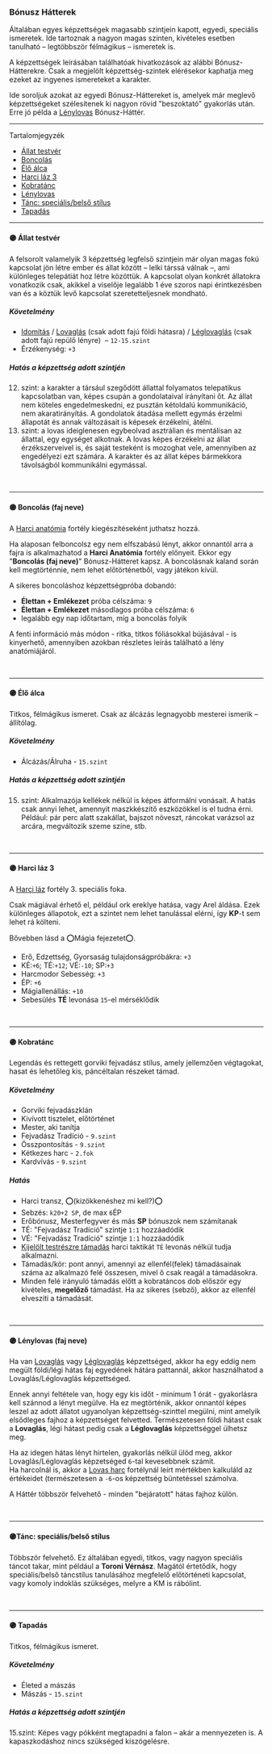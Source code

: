 ### Bónusz Hátterek

<!-- tag: bonusz__hatter -->

Általában egyes képzettségek magasabb szintjein kapott, egyedi, speciális ismeretek.
Ide tartoznak a nagyon magas szinten, kivételes esetben tanulható – legtöbbször félmágikus – ismeretek is.

A képzettségek leírásában találhatóak hivatkozások az alábbi Bónusz-Hátterekre. Csak a megjelölt képzettség-szintek elérésekor kaphatja meg ezeket az ingyenes ismereteket a karakter.

Ide soroljuk azokat az egyedi Bónusz-Háttereket is, amelyek már meglevő képzettségeket szélesítenek ki nagyon rövid "beszoktató" gyakorlás után. Erre jó példa a [Lénylovas](#-l%C3%A9nylovas-faj-neve) Bónusz-Háttér.

---
Tartalomjegyzék
- [Állat testvér](#-%C3%A1llat-testv%C3%A9r)
- [Boncolás](#-boncol%C3%A1s-faj-neve)
- [Élő álca](#-%C3%A9l%C5%91-%C3%A1lca)
- [Harci láz 3](#-harci-l%C3%A1z-3)
- [Kobratánc](#-kobrat%C3%A1nc)
- [Lénylovas](#-l%C3%A9nylovas-faj-neve)
- [Tánc: speciális/belső stílus](#t%C3%A1nc-speci%C3%A1lisbels%C5%91-st%C3%ADlus)
- [Tapadás](#-tapad%C3%A1s)

---
#### 🟣 Állat testvér

A felsorolt valamelyik 3 képzettség legfelső szintjein már olyan magas fokú kapcsolat jön létre ember és állat között – lelki társsá válnak –, ami különleges telepátiát hoz létre közöttük. A kapcsolat olyan konkrét állatokra vonatkozik csak, akikkel a viselője legalább 1 éve szoros napi érintkezésben van és a köztük levő kapcsolat szeretetteljesnek mondható.

##### Követelmény

- [Idomítás](kepzettsegek/idomitas.md) / [Lovaglás](kepzettsegek/lovaglas.md) (csak adott fajú földi hátasra) / [Léglovaglás](kepzettsegek/leglovaglas.md) (csak adott fajú repülő lényre) &nbsp;–&nbsp;`12-15.szint`<br />
- Érzékenység: `+3`

##### Hatás a képzettség adott szintjén
12. szint: a karakter a társául szegődött állattal folyamatos telepatikus kapcsolatban van, képes csupán a gondolataival irányítani őt. Az állat nem köteles engedelmeskedni, ez pusztán kétoldalú kommunikáció, nem akaratirányítás. A gondolatok átadása mellett egymás érzelmi állapotát és annak változásait is képesek érzékelni, átélni.
15. szint: a lovas ideiglenesen egybeolvad asztrálian és mentálisan az állattal, egy egységet alkotnak. A lovas képes érzékelni az állat érzékszerveivel is, és saját testeként is mozoghat vele, amennyiben az engedélyezi ezt számára. A karakter és az állat képes bármekkora távolságból kommunikálni egymással.

<br />

---
#### 🟣 Boncolás (faj neve)

A [Harci anatómia](fortelyok.harci/harci_anatomia.md) fortély kiegészítéseként juthatsz hozzá.

Ha alaposan felboncolsz egy nem elfszabású lényt, akkor onnantól arra a fajra is alkalmazhatod a **Harci Anatómia** fortély előnyeit. Ekkor egy "**Boncolás (faj neve)**" Bónusz-Hátteret kapsz. A boncolásnak kaland során kell megtörténnie, nem lehet előtörténetből, vagy játékon kívül.

A sikeres boncoláshoz képzettségpróba dobandó:
- **Élettan + Emlékezet** próba célszáma: `9`
- **Élettan + Emlékezet** másodlagos próba célszáma: `6`
- legalább egy nap időtartam, míg a boncolás folyik

 A fenti információ más módon - ritka, titkos fóliásokkal bújásával - is kinyerhető, amennyiben azokban részletes leírás található a lény anatómiájáról.

<br />

---
#### 🟣 Élő álca

Titkos, félmágikus ismeret. Csak az álcázás legnagyobb mesterei ismerik – állítólag.

##### Követelmény
- Álcázás/Álruha - `15.szint`

##### Hatás a képzettség adott szintjén
15. szint: Alkalmazója kellékek nélkül is képes átformálni vonásait. A hatás csak annyi lehet, amennyit maszkkészítő eszközökkel is el tudna érni. Például: pár perc alatt szakállat, bajszot növeszt, ráncokat varázsol az arcára, megváltozik szeme színe, stb. 



<br />


---
#### 🟣 Harci láz 3

A [Harci láz](fortelyok.harci/harci_laz.md) fortély 3. speciális foka.

Csak mágiával érhető el, például ork ereklye hatása, vagy Arel áldása. Ezek különleges állapotok, ezt a szintet nem lehet tanulással elérni, így **KP**-t sem lehet rá költeni.

Bővebben lásd a ⭕Mágia fejezetet⭕.

- Erő, Edzettség, Gyorsaság tulajdonságpróbákra:&nbsp;`+3`<br />
- KÉ:`+6`; TÉ:`+12`; VÉ:`-10`; SP:`+3`
- Harcmodor Sebesség: `+3`
- ÉP: `+6`
- Mágiallenállás: `+10`
- Sebesülés **TÉ** levonása `15`-el mérséklődik

<br />

---
#### 🟣 Kobratánc

Legendás és rettegett gorviki fejvadász stílus, amely jellemzően végtagokat, hasat és lehetőleg kis, páncéltalan részeket támad.

##### Követelmény
- Gorviki fejvadászklán
- Kivívott tisztelet, előtörténet
- Mester, aki tanítja
- Fejvadász Tradíció - `9.szint`
- Összpontosítás - `9.szint`
- Kétkezes harc - `2.fok`
- Kardvívás - `9.szint`

##### Hatás
- Harci transz, ⭕(kizökkenéshez mi kell?)⭕
- Sebzés: `k20+2 SP`, de max `6`ÉP
- Erőbónusz, Mesterfegyver és más **SP** bónuszok nem számítanak
- TÉ: "Fejvadász Tradíció" szintje `1:1` hozzáadódik
- VÉ: "Fejvadász Tradíció" szintje `1:1` hozzáadódik
- [Kijelölt testrészre támadás](065_02_harci_taktikak.md#kijel%C3%B6lt-testr%C3%A9szre-t%C3%A1mad%C3%A1s) harci taktikát `TÉ` levonás nélkül tudja alkalmazni.
- Támadás/kör: pont annyi, amennyi az ellenfél(felek) támadásainak száma az alkalmazó felé összesen, mivel ő csak reagál a támadásokra.
- Minden felé irányuló támadás előtt a kobratáncos dob először egy kivételes, **megelőző** támadást. Ha az sikeres (sebző), akkor az ellenfél elveszíti a támadását.

<br />

---
#### 🟣 Lénylovas (faj neve)

Ha van [Lovaglás](kepzettsegek/lovaglas.md) vagy [Léglovaglás](kepzettsegek/leglovaglas.md) képzettséged, akkor ha egy eddig nem megült földi/légi hátas faj egyedének hátára pattannál, akkor használhatod a Lovaglás/Léglovaglás képzettséged.

Ennek annyi feltétele van, hogy egy kis időt - minimum 1 órát - gyakorlásra kell szánnod a lényt megülve. Ha ez megtörténik, akkor onnantól képes leszel az adott állatot ugyanolyan képzettség-szinttel megülni, mint amelyik elsődleges fajhoz a képzettséget felvetted. Természetesen földi hátast csak a **Lovaglás**, légi hátast pedig csak a **Léglovaglás** képzettséggel ülhetsz meg.

Ha az idegen hátas lényt hirtelen, gyakorlás nélkül ülöd meg, akkor Lovaglás/Léglovaglás képzetséged `6`-tal kevesebbnek számít.\
Ha harcolnál is, akkor a [Lovas harc](fortelyok.harci/lovas_harc.md) fortélynál leírt mértékben kalkuláld az értékeidet (természetesen a `-6`-os képzettség büntetéssel számolva.

A Háttér többször felvehető - minden "bejáratott" hátas fajhoz külön.

<br />

---
#### 🟣Tánc: speciális/belső stílus

Többször felvehető. Ez általában egyedi, titkos, vagy nagyon speciális táncot takar, mint például a **Toroni Vérnász**. Magától értetődik, hogy speciális/belső táncstílus tanulásához megfelelő előtörténeti kapcsolat, vagy komoly indoklás szükséges, melyre a KM is rábólint.

<br />

---
#### 🟣 Tapadás

Titkos, félmágikus ismeret.

##### Követelmény
- Életed a mászás
- Mászás - `15.szint`

##### Hatás a képzettség adott szintjén
15.szint: Képes vagy pókként megtapadni a falon – akár a mennyezeten is. A kapaszkodáshoz nincs szükséged kiszögelésre.

<br />
